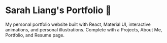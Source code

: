 # Sarah Liang's Portfolio 🪷
My personal portfolio website built with React, Material UI, interactive animations, and personal illustrations. Complete with a Projects, About Me, Portfolio, and Resume page.
